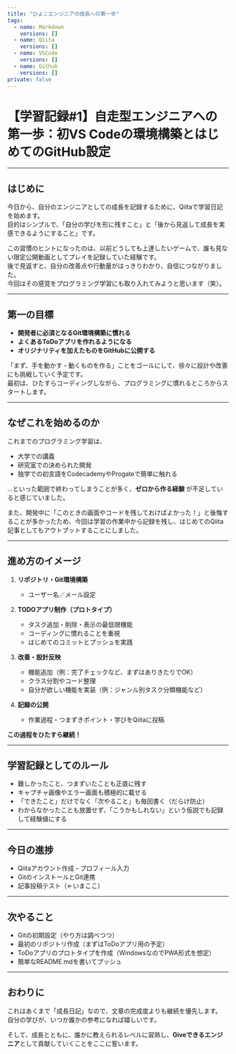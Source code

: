 ```yaml
---
title: "ひよこエンジニアの成長への第一歩"
tags:
  - name: Markdown
    versions: []
  - name: Qiita
    versions: []
  - name: VSCode
    versions: []
  - name: Github
    versions: []
private: false
---
```

# 【学習記録#1】自走型エンジニアへの第一歩：初VS Codeの環境構築とはじめてのGitHub設定

---

## はじめに

今日から、自分のエンジニアとしての成長を記録するために、Qiitaで学習日記を始めます。  
目的はシンプルで、「自分の学びを形に残すこと」と「後から見返して成長を実感できるようにすること」です。

この習慣のヒントになったのは、以前どうしても上達したいゲームで、誰も見ない限定公開動画としてプレイを記録していた経験です。  
後で見返すと、自分の改善点や行動量がはっきりわかり、自信につながりました。  
今回はその感覚をプログラミング学習にも取り入れてみようと思います（笑）。

---

## 第一の目標

- **開発者に必須となるGit環境構築に慣れる**
- **よくあるToDoアプリを作れるようになる**
- **オリジナリティを加えたものをGitHubに公開する**

「まず、手を動かす・動くものを作る」ことをゴールにして、徐々に設計や改善にも挑戦していく予定です。  
最初は、ひたすらコーディングしながら、プログラミングに慣れるところからスタートします。

---

## なぜこれを始めるのか

これまでのプログラミング学習は、

- 大学での講義
- 研究室での決められた開発
- 独学での初言語をCodecademyやProgateで簡単に触れる

…といった範囲で終わってしまうことが多く、**ゼロから作る経験** が不足していると感じていました。

また、開発中に「このときの画面やコードを残しておけばよかった！」と後悔することが多かったため、今回は学習の作業中から記録を残し、はじめてのQiita記事としてもアウトプットすることにしました。

---

## 進め方のイメージ

1. **リポジトリ・Git環境構築**
   - ユーザー名／メール設定

2. **TODOアプリ制作（プロトタイプ）**
   - タスク追加・削除・表示の最低限機能
   - コーディングに慣れることを重視
   - はじめてのコミットとプッシュを実践

3. **改善・設計反映**
   - 機能追加（例：完了チェックなど、まずはありきたりでOK）
   - クラス分割やコード整理
   - 自分が欲しい機能を実装（例：ジャンル別タスク分類機能など）

4. **記録の公開**
   - 作業過程・つまずきポイント・学びをQiitaに投稿

**この過程をひたすら継続！**

---

## 学習記録としてのルール

- 難しかったこと、つまずいたことも正直に残す
- キャプチャ画像やエラー画面も積極的に載せる
- 「できたこと」だけでなく「次やること」も毎回書く（だらけ防止）
- わからなかったことも放置せず、「こうかもしれない」という仮説でも記録して経験値にする

---

## 今日の進捗

- Qiitaアカウント作成・プロフィール入力
- GitのインストールとGit連携
- 記事投稿テスト（←いまここ）

---

## 次やること

- Gitの初期設定（やり方は調べつつ）
- 最初のリポジトリ作成（まずはToDoアプリ用の予定）
- ToDoアプリのプロトタイプを作成（WindowsなのでPWA形式を想定）
- 簡単なREADME.mdを書いてプッシュ

---

## おわりに

これはあくまで「成長日記」なので、文章の完成度よりも継続を優先します。  
自分の学びが、いつか誰かの参考になれば嬉しいです。

そして、成長とともに、誰かに教えられるレベルに習熟し、**Giveできるエンジニア**として貢献していくことをここに誓います。
